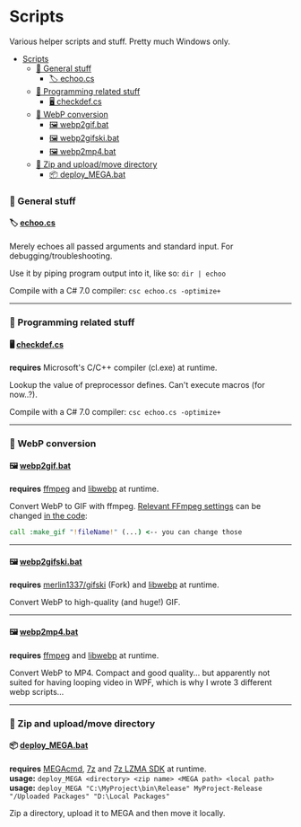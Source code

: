 # Scripts
Various helper scripts and stuff. Pretty much Windows only.

- [Scripts](#scripts)
    - [📂 General stuff](#-general-stuff)
      - [🏷️ echoo.cs](#️-echoocs)
    - [📂 Programming related stuff](#-programming-related-stuff)
      - [🖥️ checkdef.cs](#️-checkdefcs)
    - [📂 WebP conversion](#-webp-conversion)
      - [🖼️ webp2gif.bat](#️-webp2gifbat)
      - [🖼️ webp2gifski.bat](#️-webp2gifskibat)
      - [🖼️ webp2mp4.bat](#️-webp2mp4bat)
    - [📂 Zip and upload/move directory](#-zip-and-uploadmove-directory)
      - [📦 deploy_MEGA.bat](#-deploy_megabat)

### 📂 General stuff

#### 🏷️ [echoo.cs](echoo.cs)

Merely echoes all passed arguments and standard input. For debugging/troubleshooting.

Use it by piping program output into it, like so: `dir | echoo`

Compile with a C# 7.0 compiler: `csc echoo.cs -optimize+`

---

### 📂 Programming related stuff

#### 🖥️ [checkdef.cs](checkdef.cs)
**requires** Microsoft's C/C++ compiler (cl.exe) at runtime.

Lookup the value of preprocessor defines. Can't execute macros (for now..?).

Compile with a C# 7.0 compiler: `csc echoo.cs -optimize+`

---

### 📂 WebP conversion

#### 🖼️ [webp2gif.bat](webp2gif.bat)
**requires** [ffmpeg](https://www.ffmpeg.org/) and [libwebp](https://developers.google.com/speed/webp/download) at runtime.

Convert WebP to GIF with ffmpeg.
[Relevant FFmpeg settings](http://ffmpeg.org/ffmpeg-filters.html#palettegen-1) can be changed [in the code](https://github.com/lakatosm/Scripts/blob/00379cfaa01be333a91acfb84b6a09320824b4ff/webp2gif.bat#L37):
```bat
call :make_gif "!fileName!" (...) <-- you can change those
```

---

#### 🖼️ [webp2gifski.bat](webp2gifski.bat)
**requires** [merlin1337/gifski](https://github.com/merlin1337/gifski) (Fork) and [libwebp](https://developers.google.com/speed/webp/download) at runtime.

Convert WebP to high-quality (and huge!) GIF.

---

#### 🖼️ [webp2mp4.bat](webp2mp4.bat)
**requires** [ffmpeg](https://www.ffmpeg.org/) and [libwebp](https://developers.google.com/speed/webp/download) at runtime.

Convert WebP to MP4. Compact and good quality... but apparently not suited for having looping video in WPF, which is why I wrote 3 different webp scripts...

---

### 📂 Zip and upload/move directory

#### 📦 [deploy_MEGA.bat](deploy_MEGA.bat)
**requires** [MEGAcmd](https://mega.nz/cmd), [7z](https://7-zip.org/) and [7z LZMA SDK](https://7-zip.org/sdk.html) at runtime.\
**usage:** `deploy_MEGA <directory> <zip name> <MEGA path> <local path>`\
**usage:** `deploy_MEGA "C:\MyProject\bin\Release" MyProject-Release "/Uploaded Packages" "D:\Local Packages"`

Zip a directory, upload it to MEGA and then move it locally.
